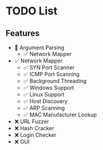 # TODO List
## Features
* 🚧 Argument Parsing
    * ✅ Network Mapper
* ✅ Network Mapper
    * ✅ SYN Port Scanner
    * ✅ ICMP Port Scanning
    * ✅ Background Threading
    * ✅ Windows Support
    * ✅ Linux Support
    * ✅ Host Discovery
    * ✅ ARP Scanning
    * ✅ MAC Manufacturer Lookup
* ❌ URL Fuzzer
* ❌ Hash Cracker
* ❌ Login Checker
* ❌ GUI
